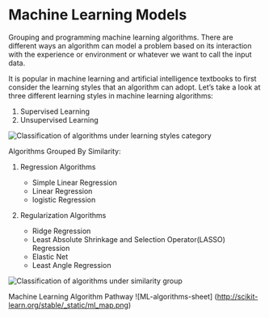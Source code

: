 # Machine Learning Models
Grouping and programming machine learning algorithms.
There are different ways an algorithm can model a problem based on its interaction with the experience or environment or whatever we want to call the input data.

It is popular in machine learning and artificial intelligence textbooks to first consider the learning styles that an algorithm can adopt.
Let’s take a look at three different learning styles in machine learning algorithms:
1. Supervised Learning
2. Unsupervised Learning

![Classification of algorithms under learning styles category](https://cdn-images-1.medium.com/max/477/1*KFQI59Yv7m1f3fwG68KSEA.jpeg)

Algorithms Grouped By Similarity:
1. Regression Algorithms
     * Simple Linear Regression
     * Linear Regression
     * logistic Regression 

2. Regularization Algorithms
     * Ridge Regression
     * Least Absolute Shrinkage and Selection Operator(LASSO) Regression 
     * Elastic Net
     * Least Angle Regression


![Classification of algorithms under similarity group](https://steemitimages.com/DQmRux18T45yRdBCptRfSYqPqv33AQKAH4Fsd9bjeFYi6Lf/tour_ML.png)




Machine Learning Algorithm Pathway
![ML-algorithms-sheet]
(http://scikit-learn.org/stable/_static/ml_map.png)
